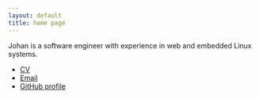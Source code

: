 ```yaml
---
layout: default
title: home page
---
```

Johan is a software engineer with experience in web and embedded Linux systems.

  * [CV](cv/)
  * [Email](email/)
  * [GitHub profile](https://github.com/jsjoberg)
  
